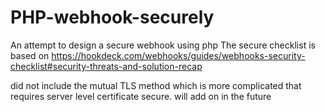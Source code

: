 # PHP-webhook-securely
An attempt to design a secure webhook using php
The secure checklist is based on
https://hookdeck.com/webhooks/guides/webhooks-security-checklist#security-threats-and-solution-recap

did not include the mutual TLS method which is more complicated that requires server level certificate secure. will add on in the future
